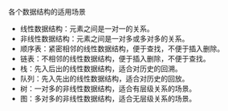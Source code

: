 
各个数据结构的适用场景

- 线性数据结构：元素之间是一对一的关系。
- 非线性数据结构：元素之间是一对多或多对多的关系。
- 顺序表：紧密相邻的线性数据结构，便于查找，不便于插入删除。
- 链表：不相邻的线性数据结构，便于插入删除，不便于查找。
- 栈：先入后出的线性数据结构，适合对历史的回溯。
- 队列：先入先出的线性数据结构，适合对历史的回放。
- 树：一对多的非线性数据结构，适合有层级关系的场景。
- 图：多对多的非线性数据结构，适合无层级关系的场景。
